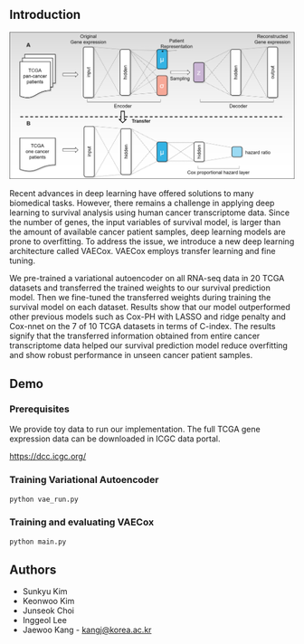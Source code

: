 ## Introduction

![model image](fig1.png)

Recent advances in deep learning have offered solutions to many biomedical tasks. However, there remains a challenge in applying deep learning to survival analysis using human cancer transcriptome data. Since the number of genes, the input variables of survival model, is larger than the amount of available cancer patient samples, deep learning models are prone to overfitting. To address the issue, we introduce a new deep learning architecture called VAECox. VAECox employs transfer learning and fine tuning.

We pre-trained a variational autoencoder on all RNA-seq data in 20 TCGA datasets and transferred the trained weights to our survival prediction model. Then we fine-tuned the transferred weights during training the survival model on each dataset. Results show that our model outperformed other previous models such as Cox-PH with LASSO and ridge penalty and Cox-nnet on the 7 of 10 TCGA datasets in terms of C-index. The results signify that the transferred information obtained from entire cancer transcriptome data helped our survival prediction model reduce overfitting and show robust performance in unseen cancer patient samples.

## Demo

### Prerequisites
We provide toy data to run our implementation.
The full TCGA gene expression data can be downloaded in ICGC data portal.

https://dcc.icgc.org/

### Training Variational Autoencoder
```
python vae_run.py
```

### Training and evaluating VAECox
```
python main.py
```

## Authors

* Sunkyu Kim
* Keonwoo Kim 
* Junseok Choi
* Inggeol Lee 
* Jaewoo Kang - kangj@korea.ac.kr
